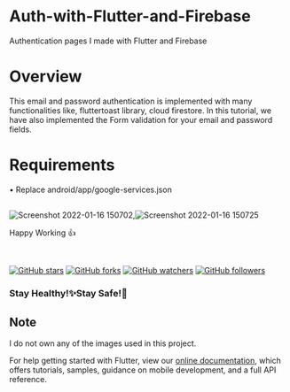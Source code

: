 # Auth-with-Flutter-and-Firebase
Authentication pages I made with Flutter and Firebase

# Overview
This email and password authentication is implemented with many functionalities like, fluttertoast library, cloud firestore. In this tutorial, we have also implemented the Form validation for your email and password fields. 

# Requirements

• Replace android/app/google-services.json

## 
![Screenshot 2022-01-16 150702](https://user-images.githubusercontent.com/86530457/149657453-78806479-528d-457f-8039-77d086f37835.png),![Screenshot 2022-01-16 150725](https://user-images.githubusercontent.com/86530457/149657466-0805b72c-33e0-489d-a1f1-019873f8e1ac.png)

 
 
 
Happy Working 👍

<br>
 

[![GitHub stars](https://img.shields.io/github/stars/saidMirzayev0/TestApp.svg?style=social&label=Star)](https://github.com/saidMirzayev0/TestApp) [![GitHub forks](https://img.shields.io/github/forks/saidMirzayev0/TestApp.svg?style=social&label=Fork)](https://github.com/saidMirzayev0/TestApp/fork) [![GitHub watchers](https://img.shields.io/github/watchers/saidMirzayev0/TestApp.svg?style=social&label=Watch)](https://github.com/saidMirzayev0/TestApp) [![GitHub followers](https://img.shields.io/github/followers/saidMirzayev0.svg?style=social&label=Follow)](https://github.com/saidMirzayev0/TestApp)


<h3>Stay Healthy!✨Stay Safe!🖖</h3>
 

## Note
 I do not own any of the images used in this project.

For help getting started with Flutter, view our
[online documentation](https://flutter.dev/docs), which offers tutorials,
samples, guidance on mobile development, and a full API reference.



